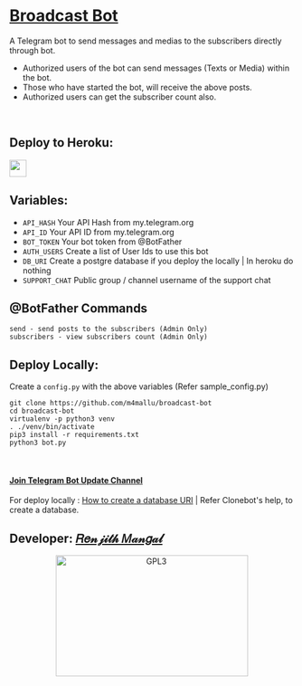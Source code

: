 # [Broadcast Bot](https://t.me/RMProjects)

A Telegram bot to send messages and medias to the subscribers directly through bot.

 - Authorized users of the bot can send messages (Texts or Media) within the bot.
 - Those who have started the bot, will receive the above posts.
 - Authorized users can get the subscriber count also.

<br>

## Deploy to Heroku:
<p align="left">
  <a href="https://heroku.com/deploy?template=https://github.com/m4mallu/broadcast-bot">
     <img height="30px" src="https://img.shields.io/badge/Deploy%20To%20Heroku-blueviolet?style=for-the-badge&logo=heroku">
  </a>
</p>

## Variables:

* `API_HASH`    Your API Hash from my.telegram.org
* `API_ID`      Your API ID from my.telegram.org
* `BOT_TOKEN`   Your bot token from @BotFather
* `AUTH_USERS`  Create a list of User Ids to use this bot
* `DB_URI` Create a postgre database if you deploy the locally | In heroku do nothing  
* `SUPPORT_CHAT` Public group / channel username of the support chat

## @BotFather Commands
```
send - send posts to the subscribers (Admin Only)
subscribers - view subscribers count (Admin Only)
```

## Deploy Locally:

Create a `config.py` with the above variables (Refer sample_config.py)
```
git clone https://github.com/m4mallu/broadcast-bot
cd broadcast-bot
virtualenv -p python3 venv
. ./venv/bin/activate
pip3 install -r requirements.txt
python3 bot.py
```
<br>


#### [Join Telegram Bot Update Channel](https://t.me/RMProjects)

For deploy locally : [How to create a database URI](https://telegra.ph/inline-directory-bot-help-06-19) | Refer
Clonebot's help, to create a database.

## Developer: [𝑅𝑒𝓃𝒿𝒾𝓉𝒽 𝑀𝒶𝓃𝑔𝒶𝓁](https://t.me/space4renjith)

<p align="center">
    <a href="https://t.me/space4renjith">
        <img alt="GPL3" src ="https://telegra.ph/file/c4f778ccfc576a954dd20.gif" width="340" height="214"/>
    </a>
</p>
